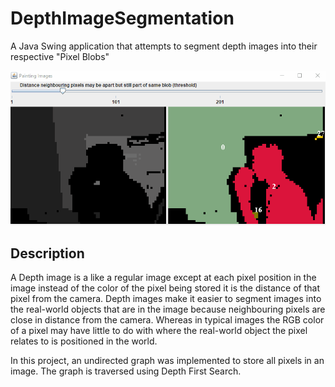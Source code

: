 # DepthImageSegmentation
A Java Swing application that attempts to segment depth images into their respective "Pixel Blobs"

![Application GIF](media/segmentation.gif)

## Description
A Depth image is a like a regular image except at each pixel position in the image instead of the color of the pixel being stored it is the distance of that pixel from the camera. Depth images make it easier to segment images into the real-world objects that are in the image because neighbouring pixels are close in distance from the camera. Whereas in typical images the RGB color of a pixel may have little to do with where the real-world object the pixel relates to is positioned in the world. 

In this project, an undirected graph was implemented to store all pixels in an image. The graph is traversed using Depth First Search.
